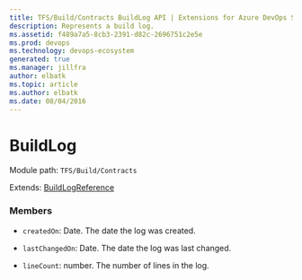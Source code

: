 ```yaml
---
title: TFS/Build/Contracts BuildLog API | Extensions for Azure DevOps Services
description: Represents a build log.
ms.assetid: f489a7a5-8cb3-2391-d82c-2696751c2e5e
ms.prod: devops
ms.technology: devops-ecosystem
generated: true
ms.manager: jillfra
author: elbatk
ms.topic: article
ms.author: elbatk
ms.date: 08/04/2016
---
```


# BuildLog

Module path: `TFS/Build/Contracts`

Extends: [BuildLogReference](./BuildLogReference.md)

### Members

* `createdOn`: Date. The date the log was created.

* `lastChangedOn`: Date. The date the log was last changed.

* `lineCount`: number. The number of lines in the log.

